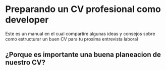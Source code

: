 # Preparando un CV profesional como developer

Este es un manual en el cual compartire algunas ideas y consejos sobre como estructurar un buen CV para tu proxima entrevista laboral

## ¿Porque es importante una buena planeacion de nuestro CV?
